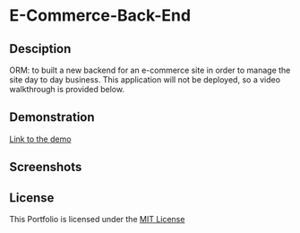# E-Commerce-Back-End

## Desciption

ORM: to built a new backend for an e-commerce site in order to manage the site day to day business. This application will not be deployed, so a video walkthrough is provided below.

## Demonstration

[Link to the demo](#link-to-the-demo)

## Screenshots

## License

This Portfolio is licensed under the [MIT License](./LICENSE)
